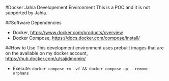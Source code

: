 #Docker Jahia Developement Environment
This is a POC and it is not supported by Jahia.

##Software Dependencies
* Docker, https://www.docker.com/products/overview
* Docker Compose, https://docs.docker.com/compose/install/

##How to Use
This development environment uses prebuilt images that are on the available on my docker account, https://hub.docker.com/u/sajidmomin/
* Execute: `docker-compose rm -vf && docker-compose up --remove-orphans`

